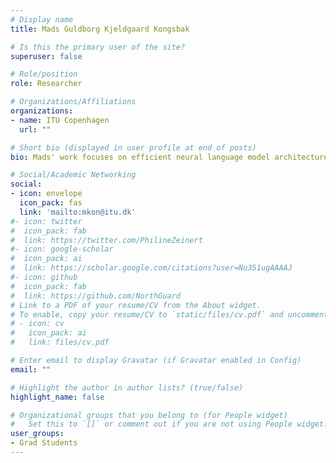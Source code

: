 ```yaml
---
# Display name
title: Mads Guldborg Kjeldgaard Kongsbak

# Is this the primary user of the site?
superuser: false

# Role/position
role: Researcher

# Organizations/Affiliations
organizations:
- name: ITU Copenhagen
  url: ""

# Short bio (displayed in user profile at end of posts)
bio: Mads' work focuses on efficient neural language model architectures

# Social/Academic Networking
social:
- icon: envelope
  icon_pack: fas
  link: 'mailto:mkon@itu.dk'
#- icon: twitter
#  icon_pack: fab
#  link: https://twitter.com/PhilineZeinert
#- icon: google-scholar
#  icon_pack: ai
#  link: https://scholar.google.com/citations?user=Nu351ugAAAAJ
#- icon: github
#  icon_pack: fab
#  link: https://github.com/NorthGuard
# Link to a PDF of your resume/CV from the About widget.
# To enable, copy your resume/CV to `static/files/cv.pdf` and uncomment the lines below.
# - icon: cv
#   icon_pack: ai
#   link: files/cv.pdf

# Enter email to display Gravatar (if Gravatar enabled in Config)
email: ""

# Highlight the author in author lists? (true/false)
highlight_name: false

# Organizational groups that you belong to (for People widget)
#   Set this to `[]` or comment out if you are not using People widget.
user_groups:
- Grad Students
---
```


